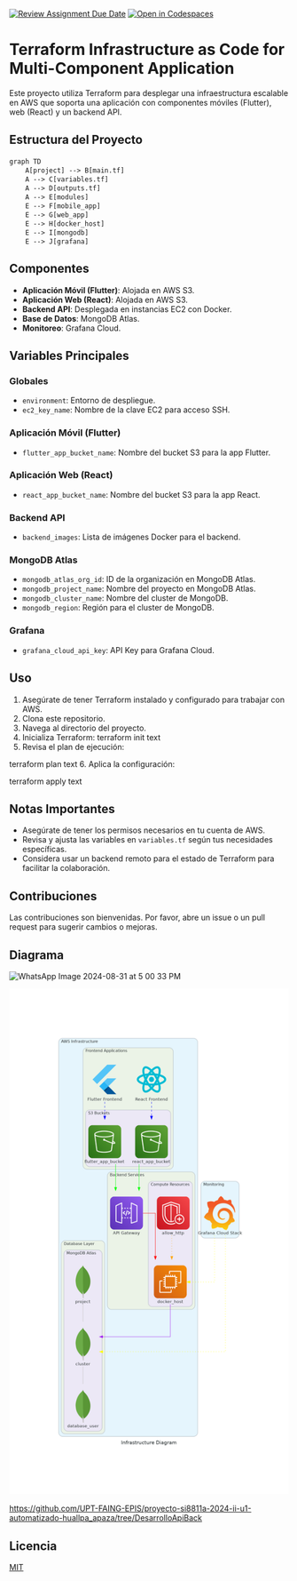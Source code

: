[![Review Assignment Due Date](https://classroom.github.com/assets/deadline-readme-button-22041afd0340ce965d47ae6ef1cefeee28c7c493a6346c4f15d667ab976d596c.svg)](https://classroom.github.com/a/vK6WBQ1t)
[![Open in Codespaces](https://classroom.github.com/assets/launch-codespace-2972f46106e565e64193e422d61a12cf1da4916b45550586e14ef0a7c637dd04.svg)](https://classroom.github.com/open-in-codespaces?assignment_repo_id=15560937)

# Terraform Infrastructure as Code for Multi-Component Application

Este proyecto utiliza Terraform para desplegar una infraestructura escalable en AWS que soporta una aplicación con componentes móviles (Flutter), web (React) y un backend API.

## Estructura del Proyecto

```mermaid
graph TD
    A[project] --> B[main.tf]
    A --> C[variables.tf]
    A --> D[outputs.tf]
    A --> E[modules]
    E --> F[mobile_app]
    E --> G[web_app]
    E --> H[docker_host]
    E --> I[mongodb]
    E --> J[grafana]
```

## Componentes

- **Aplicación Móvil (Flutter)**: Alojada en AWS S3.
- **Aplicación Web (React)**: Alojada en AWS S3.
- **Backend API**: Desplegada en instancias EC2 con Docker.
- **Base de Datos**: MongoDB Atlas.
- **Monitoreo**: Grafana Cloud.

## Variables Principales

### Globales
- `environment`: Entorno de despliegue.
- `ec2_key_name`: Nombre de la clave EC2 para acceso SSH.

### Aplicación Móvil (Flutter)
- `flutter_app_bucket_name`: Nombre del bucket S3 para la app Flutter.

### Aplicación Web (React)
- `react_app_bucket_name`: Nombre del bucket S3 para la app React.

### Backend API
- `backend_images`: Lista de imágenes Docker para el backend.

### MongoDB Atlas
- `mongodb_atlas_org_id`: ID de la organización en MongoDB Atlas.
- `mongodb_project_name`: Nombre del proyecto en MongoDB Atlas.
- `mongodb_cluster_name`: Nombre del cluster de MongoDB.
- `mongodb_region`: Región para el cluster de MongoDB.

### Grafana
- `grafana_cloud_api_key`: API Key para Grafana Cloud.

## Uso

1. Asegúrate de tener Terraform instalado y configurado para trabajar con AWS.
2. Clona este repositorio.
3. Navega al directorio del proyecto.
4. Inicializa Terraform: 
terraform init
text
5. Revisa el plan de ejecución:

terraform plan
text
6. Aplica la configuración:

terraform apply
text

## Notas Importantes

- Asegúrate de tener los permisos necesarios en tu cuenta de AWS.
- Revisa y ajusta las variables en `variables.tf` según tus necesidades específicas.
- Considera usar un backend remoto para el estado de Terraform para facilitar la colaboración.

## Contribuciones

Las contribuciones son bienvenidas. Por favor, abre un issue o un pull request para sugerir cambios o mejoras.

## Diagrama
![WhatsApp Image 2024-08-31 at 5 00 33 PM](https://github.com/user-attachments/assets/e3c8a7ba-7751-4262-bae1-f04646c828ba)

![WhatsApp Image 2024-08-31 at 5 00 33 PM](infra_diagram.png)

https://github.com/UPT-FAING-EPIS/proyecto-si8811a-2024-ii-u1-automatizado-huallpa_apaza/tree/DesarrolloApiBack

## Licencia

[MIT](https://choosealicense.com/licenses/mit/)
